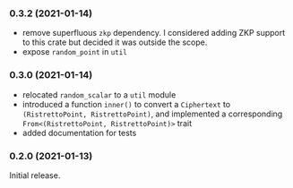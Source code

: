 ### 0.3.2 (2021-01-14)
* remove superfluous `zkp` dependency. I considered adding ZKP support to this crate but decided it was outside the scope.
* expose `random_point` in `util`

### 0.3.0 (2021-01-14)
* relocated `random_scalar` to a `util` module
* introduced a function `inner()` to convert a `Ciphertext` to `(RistrettoPoint, RistrettoPoint)`, and implemented a corresponding `From<(RistrettoPoint, RistrettoPoint)>` trait
* added documentation for tests

### 0.2.0 (2021-01-13)
Initial release.
